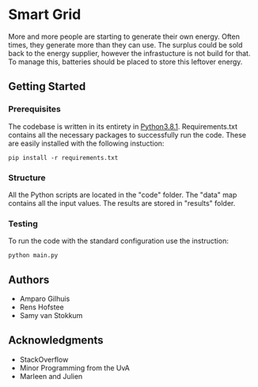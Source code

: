 # Smart Grid
More and more people are starting to generate their own energy. Often times, they generate more than they can use. The surplus could be sold back to the energy supplier, however the infrastucture is not build for that. To manage this, batteries should be placed to store this leftover energy. 

## Getting Started

### Prerequisites

The codebase is written in its entirety in [Python3.8.1](https://www.python.org/downloads/). Requirements.txt contains all the necessary packages to successfully run the code. These are easily installed with the following instuction:

```
pip install -r requirements.txt
```

### Structure

All the Python scripts are located in the "code" folder. The "data" map contains all the input values. The results are stored in "results" folder.

### Testing

To run the code with the standard configuration use the instruction:

```
python main.py
```

## Authors

* Amparo Gilhuis
* Rens Hofstee
* Samy van Stokkum

## Acknowledgments

* StackOverflow
* Minor Programming from the UvA
* Marleen and Julien
